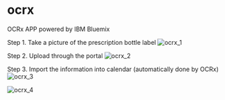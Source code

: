 # ocrx
OCRx APP powered by IBM Bluemix


Step 1. Take a picture of the prescription bottle label
![ocrx_1](https://cloud.githubusercontent.com/assets/26291399/25049679/09c843b6-2111-11e7-988c-de11cb508e8a.png)

Step 2. Upload through the portal
![ocrx_2](https://cloud.githubusercontent.com/assets/26291399/25049688/106e6448-2111-11e7-9435-ab966d469c1d.png)

Step 3. Import the information into calendar (automatically done by OCRx)
![ocrx_3](https://cloud.githubusercontent.com/assets/26291399/25049698/184704f4-2111-11e7-9ae4-454d79821d31.png)

![ocrx_4](https://cloud.githubusercontent.com/assets/26291399/25049704/1da11b4c-2111-11e7-997b-613a24420489.png)





